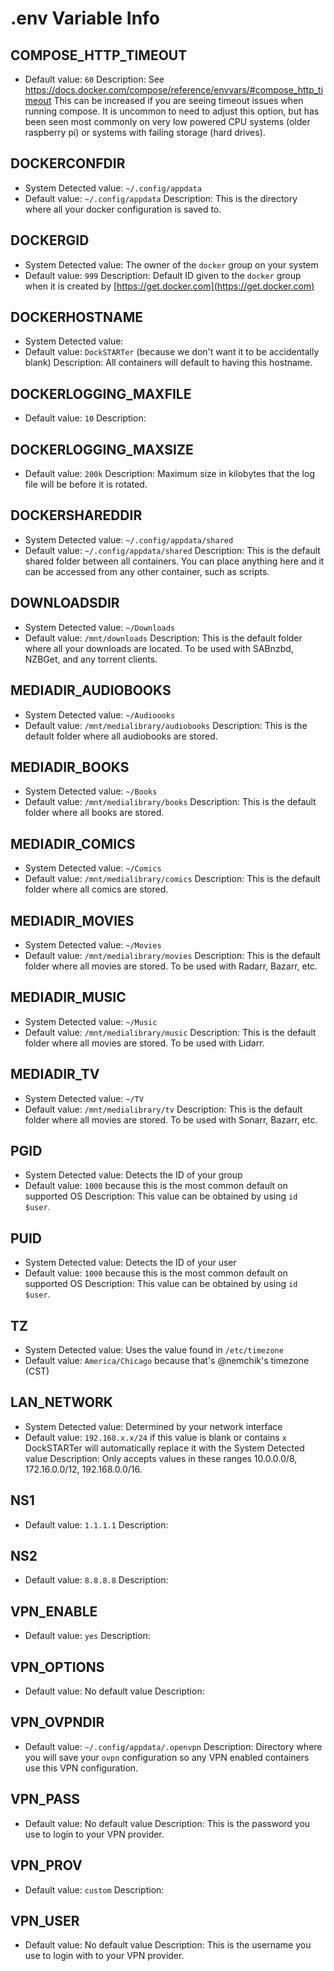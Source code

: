 # .env Variable Info

## COMPOSE_HTTP_TIMEOUT

* Default value: `60`
Description:
See <https://docs.docker.com/compose/reference/envvars/#compose_http_timeout>
This can be increased if you are seeing timeout issues when running compose. It is uncommon to need to adjust this option, but has been seen most commonly on very low powered CPU systems (older raspberry pi) or systems with failing storage (hard drives).

## DOCKERCONFDIR

* System Detected value: `~/.config/appdata`
* Default value: `~/.config/appdata`
Description: This is the directory where all your docker configuration is saved to.

## DOCKERGID

* System Detected value: The owner of the `docker` group on your system
* Default value: `999`
Description: Default ID given to the `docker` group when it is created by [https://get.docker.com](https://get.docker.com)

## DOCKERHOSTNAME

* System Detected value:
* Default value: `DockSTARTer` (because we don't want it to be accidentally blank)
Description: All containers will default to having this hostname.

## DOCKERLOGGING_MAXFILE

* Default value: `10`
Description:

## DOCKERLOGGING_MAXSIZE

* Default value: `200k`
Description: Maximum size in kilobytes that the log file will be before it is rotated.

## DOCKERSHAREDDIR

* System Detected value: `~/.config/appdata/shared`
* Default value: `~/.config/appdata/shared`
Description: This is the default shared folder between all containers. You can place anything here and it can be accessed from any other container, such as scripts.

## DOWNLOADSDIR

* System Detected value: `~/Downloads`
* Default value: `/mnt/downloads`
Description: This is the default folder where all your downloads are located. To be used with SABnzbd, NZBGet, and any torrent clients.

## MEDIADIR_AUDIOBOOKS

* System Detected value: `~/Audioooks`
* Default value: `/mnt/medialibrary/audiobooks`
Description: This is the default folder where all audiobooks are stored.

## MEDIADIR_BOOKS

* System Detected value: `~/Books`
* Default value: `/mnt/medialibrary/books`
Description: This is the default folder where all books are stored.

## MEDIADIR_COMICS

* System Detected value: `~/Comics`
* Default value: `/mnt/medialibrary/comics`
Description: This is the default folder where all comics are stored.

## MEDIADIR_MOVIES

* System Detected value: `~/Movies`
* Default value: `/mnt/medialibrary/movies`
Description: This is the default folder where all movies are stored. To be used with Radarr, Bazarr, etc.

## MEDIADIR_MUSIC

* System Detected value: `~/Music`
* Default value: `/mnt/medialibrary/music`
Description: This is the default folder where all movies are stored. To be used with Lidarr.

## MEDIADIR_TV

* System Detected value: `~/TV`
* Default value: `/mnt/medialibrary/tv`
Description: This is the default folder where all movies are stored. To be used with Sonarr, Bazarr, etc.

## PGID

* System Detected value: Detects the ID of your group
* Default value: `1000` because this is the most common default on supported OS
Description: This value can be obtained by using `id $user`.

## PUID

* System Detected value: Detects the ID of your user
* Default value: `1000` because this is the most common default on supported OS
Description: This value can be obtained by using `id $user`.

## TZ

* System Detected value: Uses the value found in `/etc/timezone`
* Default value: `America/Chicago` because that's @nemchik's timezone (CST)

## LAN_NETWORK

* System Detected value: Determined by your network interface
* Default value: `192.168.x.x/24` if this value is blank or contains `x` DockSTARTer will automatically replace it with the System Detected value
Description: Only accepts values in these ranges 10.0.0.0/8, 172.16.0.0/12, 192.168.0.0/16.

## NS1

* Default value: `1.1.1.1`
Description:

## NS2

* Default value: `8.8.8.8`
Description:

## VPN_ENABLE

* Default value: `yes`
Description:

## VPN_OPTIONS

* Default value: No default value
Description:

## VPN_OVPNDIR

* Default value: `~/.config/appdata/.openvpn`
Description: Directory where you will save your `ovpn` configuration so any VPN enabled containers use this VPN configuration.

## VPN_PASS

* Default value: No default value
Description: This is the password you use to login to your VPN provider.

## VPN_PROV

* Default value: `custom`
Description:

## VPN_USER

* Default value: No default value
Description: This is the username you use to login with to your VPN provider.

